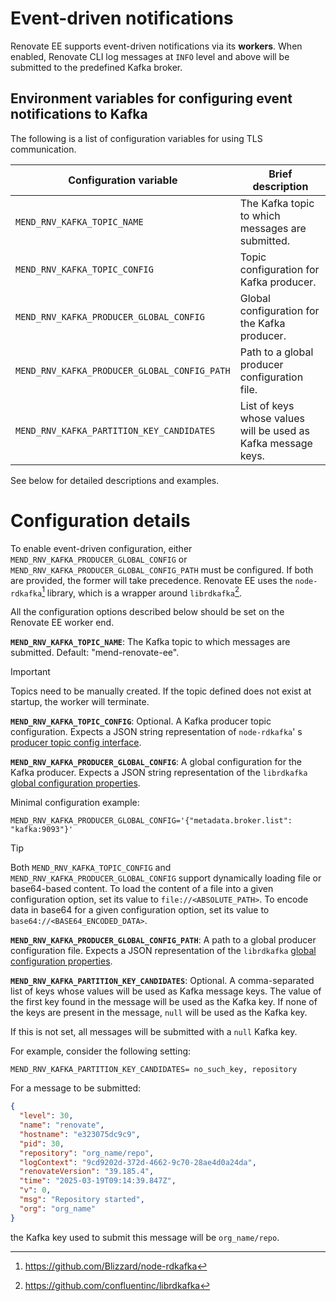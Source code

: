 # Event-driven notifications

Renovate EE supports event-driven notifications via its **workers**. When enabled, Renovate CLI log messages at `INFO`
level and above will be submitted to the predefined Kafka broker.

## Environment variables for configuring event notifications to Kafka

The following is a list of configuration variables for using TLS communication.

| Configuration variable                       | Brief description                                             |
|----------------------------------------------|---------------------------------------------------------------|
| `MEND_RNV_KAFKA_TOPIC_NAME`                  | The Kafka topic to which messages are submitted.              |
| `MEND_RNV_KAFKA_TOPIC_CONFIG`                | Topic configuration for Kafka producer.                       |
| `MEND_RNV_KAFKA_PRODUCER_GLOBAL_CONFIG`      | Global configuration for the Kafka producer.                  |
| `MEND_RNV_KAFKA_PRODUCER_GLOBAL_CONFIG_PATH` | Path to a global producer configuration file.                 |
| `MEND_RNV_KAFKA_PARTITION_KEY_CANDIDATES`    | List of keys whose values will be used as Kafka message keys. |

See below for detailed descriptions and examples.

# Configuration details

To enable event-driven configuration, either `MEND_RNV_KAFKA_PRODUCER_GLOBAL_CONFIG` or
`MEND_RNV_KAFKA_PRODUCER_GLOBAL_CONFIG_PATH` must be configured. If both are provided, the former will take precedence.
Renovate EE uses the `node-rdkafka`[^1] library, which is a wrapper around `librdkafka`[^2].

All the configuration options described below should be set on the Renovate EE worker end.

**`MEND_RNV_KAFKA_TOPIC_NAME`**: The Kafka topic to which messages are submitted. Default: "mend-renovate-ee".

> [!IMPORTANT]  
> Topics need to be manually created. If the topic defined does not exist at startup, the worker will terminate.

**`MEND_RNV_KAFKA_TOPIC_CONFIG`**: Optional. A Kafka producer topic configuration. Expects a JSON string representation
of `node-rdkafka`' s [producer topic config interface](https://github.com/Blizzard/node-rdkafka/blob/23a403d4ee26e2b34449e10dd96f193aea78d4ed/config.d.ts#L987-L1074).

**`MEND_RNV_KAFKA_PRODUCER_GLOBAL_CONFIG`**: A global configuration for the Kafka producer. Expects a JSON string
representation of the `librdkafka` [global configuration properties](https://github.com/confluentinc/librdkafka/blob/6d8ce88c6a2d02881e6c93f405c4518dcec9570a/CONFIGURATION.md).

Minimal configuration example:

```
MEND_RNV_KAFKA_PRODUCER_GLOBAL_CONFIG='{"metadata.broker.list": "kafka:9093"}'
```

> [!TIP]
> Both `MEND_RNV_KAFKA_TOPIC_CONFIG` and `MEND_RNV_KAFKA_PRODUCER_GLOBAL_CONFIG` support dynamically loading file or
> base64-based content.
> To load the content of a file into a given configuration option, set its value to `file://<ABSOLUTE_PATH>`.
> To encode data in base64 for a given configuration option, set its value to `base64://<BASE64_ENCODED_DATA>`.

**`MEND_RNV_KAFKA_PRODUCER_GLOBAL_CONFIG_PATH`**: A path to a global producer configuration file. Expects a JSON
representation of the `librdkafka` [global configuration properties](https://github.com/confluentinc/librdkafka/blob/6d8ce88c6a2d02881e6c93f405c4518dcec9570a/CONFIGURATION.md).

**`MEND_RNV_KAFKA_PARTITION_KEY_CANDIDATES`**: Optional. A comma-separated list of keys whose values will be used as
Kafka message keys. The value of the first key found in the message will be used as the Kafka key. If none of the keys
are present in the message, `null` will be used as the Kafka key.

If this is not set, all messages will be submitted with a `null` Kafka key.

For example, consider the following setting:

`MEND_RNV_KAFKA_PARTITION_KEY_CANDIDATES= no_such_key, repository`

For a message to be submitted:

```json
{
  "level": 30,
  "name": "renovate",
  "hostname": "e323075dc9c9",
  "pid": 30,
  "repository": "org_name/repo",
  "logContext": "9cd9202d-372d-4662-9c70-28ae4d0a24da",
  "renovateVersion": "39.185.4",
  "time": "2025-03-19T09:14:39.847Z",
  "v": 0,
  "msg": "Repository started",
  "org": "org_name"
}
```

the Kafka key used to submit this message will be `org_name/repo`.

[^1]: https://github.com/Blizzard/node-rdkafka
[^2]: https://github.com/confluentinc/librdkafka
